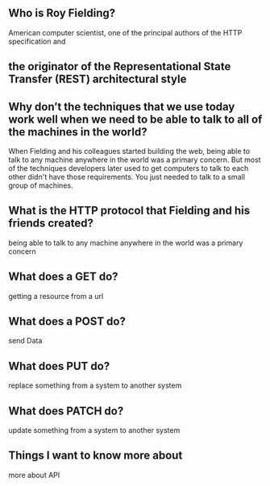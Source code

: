## Who is Roy Fielding?
American computer scientist, one of the principal authors of the HTTP specification and 
## the originator of the Representational State Transfer (REST) architectural style

## Why don’t the techniques that we use today work well when we need to be able to talk to all of the machines in the world?
When Fielding and his colleagues started building the web,
being able to talk to any machine anywhere in the world was a primary concern. 
But most of the techniques developers later used to get computers to talk to each other didn't have those requirements.
You just needed to talk to a small group of machines.
## What is the HTTP protocol that Fielding and his friends created?
being able to talk to any machine anywhere in the world was a primary concern
## What does a GET do?
getting a resource from a url
## What does a POST do?
send Data
## What does PUT do?
replace something from a system to another system
## What does PATCH do?
update something from a system to another system

## Things I want to know more about
more about API

